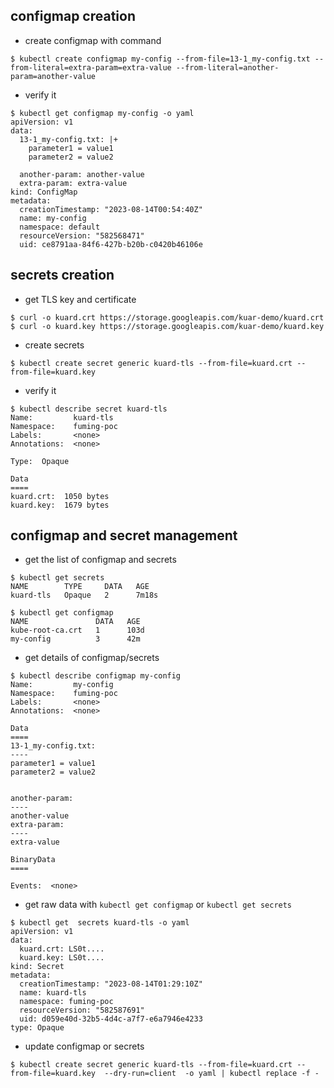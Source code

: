 ## configmap creation
- create configmap with command
```
$ kubectl create configmap my-config --from-file=13-1_my-config.txt --from-literal=extra-param=extra-value --from-literal=another-param=another-value

```

- verify it
```
$ kubectl get configmap my-config -o yaml
apiVersion: v1
data:
  13-1_my-config.txt: |+
    parameter1 = value1
    parameter2 = value2

  another-param: another-value
  extra-param: extra-value
kind: ConfigMap
metadata:
  creationTimestamp: "2023-08-14T00:54:40Z"
  name: my-config
  namespace: default
  resourceVersion: "582568471"
  uid: ce8791aa-84f6-427b-b20b-c0420b46106e

```

## secrets creation
- get TLS key and certificate
```
$ curl -o kuard.crt https://storage.googleapis.com/kuar-demo/kuard.crt
$ curl -o kuard.key https://storage.googleapis.com/kuar-demo/kuard.key

```

- create secrets
```
$ kubectl create secret generic kuard-tls --from-file=kuard.crt --from-file=kuard.key
```

- verify it
```
$ kubectl describe secret kuard-tls
Name:         kuard-tls
Namespace:    fuming-poc
Labels:       <none>
Annotations:  <none>

Type:  Opaque

Data
====
kuard.crt:  1050 bytes
kuard.key:  1679 bytes

```


## configmap and secret management
- get the list of configmap and secrets
```
$ kubectl get secrets
NAME        TYPE     DATA   AGE
kuard-tls   Opaque   2      7m18s

$ kubectl get configmap
NAME               DATA   AGE
kube-root-ca.crt   1      103d
my-config          3      42m

```

- get details of configmap/secrets
```
$ kubectl describe configmap my-config
Name:         my-config
Namespace:    fuming-poc
Labels:       <none>
Annotations:  <none>

Data
====
13-1_my-config.txt:
----
parameter1 = value1
parameter2 = value2


another-param:
----
another-value
extra-param:
----
extra-value

BinaryData
====

Events:  <none>

```

- get raw data with `kubectl get configmap` or `kubectl get secrets`
```
$ kubectl get  secrets kuard-tls -o yaml
apiVersion: v1
data:
  kuard.crt: LS0t....
  kuard.key: LS0t....
kind: Secret
metadata:
  creationTimestamp: "2023-08-14T01:29:10Z"
  name: kuard-tls
  namespace: fuming-poc
  resourceVersion: "582587691"
  uid: d059e40d-32b5-4d4c-a7f7-e6a7946e4233
type: Opaque

```

- update configmap or secrets
```
$ kubectl create secret generic kuard-tls --from-file=kuard.crt --from-file=kuard.key  --dry-run=client  -o yaml | kubectl replace -f -
```
